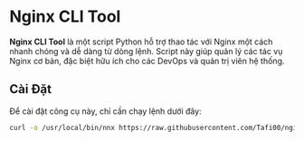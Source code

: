# Nginx CLI Tool

**Nginx CLI Tool** là một script Python hỗ trợ thao tác với Nginx một cách nhanh chóng và dễ dàng từ dòng lệnh. Script này giúp quản lý các tác vụ Nginx cơ bản, đặc biệt hữu ích cho các DevOps và quản trị viên hệ thống.

## Cài Đặt

Để cài đặt công cụ này, chỉ cần chạy lệnh dưới đây:

```bash
curl -o /usr/local/bin/nnx https://raw.githubusercontent.com/Tafi00/nginx-cli/main/nnx.py && chmod +x /usr/local/bin/nnx && echo 'alias nnx="python3 /usr/local/bin/nnx"' >> ~/.bashrc && source ~/.bashrc
```
